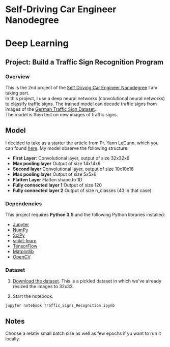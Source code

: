 # Self-Driving Car Engineer Nanodegree
# Deep Learning
## Project: Build a Traffic Sign Recognition Program

### Overview

This is the 2nd project of the <a href="https://www.udacity.com/course/self-driving-car-engineer-nanodegree--nd013">Self Driving Car Engineer Nanodegree</a> I am taking part. <br>
In this project, I use a deep neural networks (convolutional neural networks) to classify traffic signs. The trained model can decode traffic signs from images of the [German Traffic Sign Dataset](http://benchmark.ini.rub.de/?section=gtsrb&subsection=dataset). <br>
The model is then test on new images of traffic signs. 

## Model
I decided to take as a starter the article from Pr. Yann LeCunn, which you can found [here](http://yann.lecun.com/exdb/publis/pdf/sermanet-ijcnn-11.pdf). 
My model observe the following structure: 
- <b>First Layer</b>: Convolutional layer, output of size 32x32x6
- <b>Max pooling layer</b> Output of size 14x14x6
- <b>Second layer</b> Convolutional layer, output of size 10x10x16
- <b>Max pooling layer</b> Output of size 5x5x6
- <b>Flatten Layer</b> Flatten shape to 1D
- <b>Fully connected layer 1</b> Output of size 120
- <b>Fully connected layer 2</b> Output of size n_classes (43 in that case)

### Dependencies

This project requires **Python 3.5** and the following Python libraries installed:

- [Jupyter](http://jupyter.org/)
- [NumPy](http://www.numpy.org/)
- [SciPy](https://www.scipy.org/)
- [scikit-learn](http://scikit-learn.org/)
- [TensorFlow](http://tensorflow.org)
- [Matplotlib](http://matplotlib.org/)
- [OpenCV](http://opencv.org/)

### Dataset

1. [Download the dataset](https://d17h27t6h515a5.cloudfront.net/topher/2016/November/581faac4_traffic-signs-data/traffic-signs-data.zip). This is a pickled dataset in which we've already resized the images to 32x32.

2. Start the notebook.
```
jupyter notebook Traffic_Signs_Recognition.ipynb
```

## Notes

Choose a relativ small batch size as well as few epochs if yu want to run it locally.  



